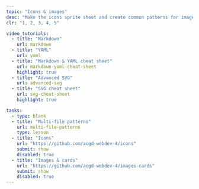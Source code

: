 ```yaml
---
topic: "Icons & images"
desc: "Make the icons sprite sheet and create common patterns for images: captions, cards, containers and more."
clr: "1, 2, 3, 4, 5"

video_tutorials:
  - title: "Markdown"
    url: markdown
  - title: "YAML"
    url: yaml
  - title: "Markdown & YAML cheat sheet"
    url: markdown-yaml-cheat-sheet
    highlight: true
  - title: "Advanced SVG"
    url: advanced-svg
  - title: "SVG cheat sheet"
    url: svg-cheat-sheet
    highlight: true

tasks:
  - type: blank
  - title: "Multi-file patterns"
    url: multi-file-patterns
    type: lesson
  - title: "Icons"
    url: "https://github.com/acgd-webdev-4/icons"
    submit: show
    disabled: true
  - title: "Images & cards"
    url: "https://github.com/acgd-webdev-4/images-cards"
    submit: show
    disabled: true
---
```

